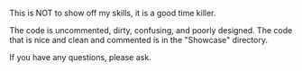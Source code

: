 This is NOT to show off my skills, it is a good time killer.

The code is uncommented, dirty, confusing, and poorly designed. The code that is nice and clean and commented is in the "Showcase" directory.

If you have any questions, please ask.